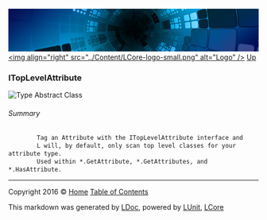 ![](../Content/LCore-banner-small.png "")
[&lt;img align=&quot;right&quot; src=&quot;../Content/LCore-logo-small.png&quot; alt=&quot;Logo&quot; /&gt;](../../README.md)
[Up](../L.md)

### ITopLevelAttribute

![Type Abstract Class](http://b.repl.ca/v1/Type-Abstract%20Class-blue.png "")




###### Summary

            Tag an Attribute with the ITopLevelAttribute interface and 
            L will, by default, only scan top level classes for your attribute type.
            Used within *.GetAttribute, *.GetAttributes, and *.HasAttribute.
            



---

Copyright 2016 &copy; [Home](../../README.md) [Table of Contents](../../TableOfContents.md)

This markdown was generated by [LDoc](https://github.com/CodeSingularity/LDoc), powered by [LUnit](https://github.com/CodeSingularity/LUnit), [LCore](https://github.com/CodeSingularity/LCore)
